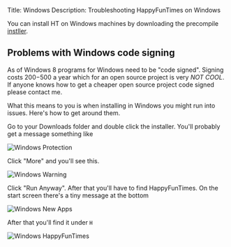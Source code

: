 Title: Windows
Description: Troubleshooting HappyFunTimes on Windows


You can install HT on Windows machines by downloading the precompile [instller](http://docs.happyfuntimes.net/install.html).

## Problems with Windows code signing

As of Windows 8 programs for Windows need to be "code signed". Signing costs $200-$500 a year
which for an open source project is very *NOT COOL*. If anyone knows how to get a cheaper
open source project code signed please contact me.

What this means to you is when installing in Windows you might run into issues. Here's how to get
around them.

Go to your Downloads folder and double click the installer. You'll probably get a message something like

![Windows Protection](http://blog.happyfuntimes.net/images/windows-protection-racket.jpg "Windows Protection")

Click "More" and you'll see this.

![Windows Warning](http://blog.happyfuntimes.net/images/windows-warning.jpg "Windows Warning")

Click "Run Anyway". After that you'll have to find HappyFunTimes. On the start screen there's a tiny message at the bottom

![Windows New Apps](http://blog.happyfuntimes.net/images/windows-new-apps.jpg "Windows Apps")

After that you'll find it under `H`

![Windows HappyFunTimes](http://blog.happyfuntimes.net/images/windows-hft-app.jpg "Windows HappyFunTimes")
